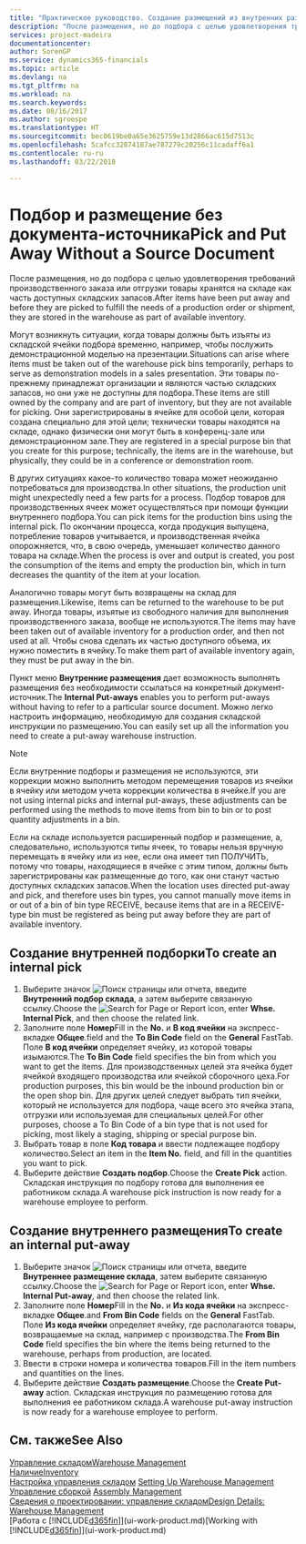 ```yaml
---
title: "Практическое руководство. Создание размещений из внутренних размещений | Документы Майкрософт"
description: "После размещения, но до подбора с целью удовлетворения требований производственного заказа или отгрузки товары хранятся на складе как часть доступных складских запасов."
services: project-madeira
documentationcenter: 
author: SorenGP
ms.service: dynamics365-financials
ms.topic: article
ms.devlang: na
ms.tgt_pltfrm: na
ms.workload: na
ms.search.keywords: 
ms.date: 08/16/2017
ms.author: sgroespe
ms.translationtype: HT
ms.sourcegitcommit: bec0619be0a65e3625759e13d2866ac615d7513c
ms.openlocfilehash: 5cafcc32874187ae787279c20256c11cadaff6a1
ms.contentlocale: ru-ru
ms.lasthandoff: 03/22/2018

---
```

# <a name="pick-and-put-away-without-a-source-document"></a><span data-ttu-id="b5bc8-103">Подбор и размещение без документа-источника</span><span class="sxs-lookup"><span data-stu-id="b5bc8-103">Pick and Put Away Without a Source Document</span></span>
<span data-ttu-id="b5bc8-104">После размещения, но до подбора с целью удовлетворения требований производственного заказа или отгрузки товары хранятся на складе как часть доступных складских запасов.</span><span class="sxs-lookup"><span data-stu-id="b5bc8-104">After items have been put away and before they are picked to fulfill the needs of a production order or shipment, they are stored in the warehouse as part of available inventory.</span></span>  

<span data-ttu-id="b5bc8-105">Могут возникнуть ситуации, когда товары должны быть изъяты из складской ячейки подбора временно, например, чтобы послужить демонстрационной моделью на презентации.</span><span class="sxs-lookup"><span data-stu-id="b5bc8-105">Situations can arise where items must be taken out of the warehouse pick bins temporarily, perhaps to serve as demonstration models in a sales presentation.</span></span> <span data-ttu-id="b5bc8-106">Эти товары по-прежнему принадлежат организации и являются частью складских запасов, но они уже не доступны для подбора.</span><span class="sxs-lookup"><span data-stu-id="b5bc8-106">These items are still owned by the company and are part of inventory, but they are not available for picking.</span></span> <span data-ttu-id="b5bc8-107">Они зарегистрированы в ячейке для особой цели, которая создана специально для этой цели; технически товары находятся на складе, однако физически они могут быть в конференц-зале или демонстрационном зале.</span><span class="sxs-lookup"><span data-stu-id="b5bc8-107">They are registered in a special purpose bin that you create for this purpose; technically, the items are in the warehouse, but physically, they could be in a conference or demonstration room.</span></span>  

<span data-ttu-id="b5bc8-108">В других ситуациях какое-то количество товара может неожиданно потребоваться для производства.</span><span class="sxs-lookup"><span data-stu-id="b5bc8-108">In other situations, the production unit might unexpectedly need a few parts for a process.</span></span> <span data-ttu-id="b5bc8-109">Подбор товаров для производственных ячеек может осуществляться при помощи функции внутреннего подбора.</span><span class="sxs-lookup"><span data-stu-id="b5bc8-109">You can pick items for the production bins using the internal pick.</span></span> <span data-ttu-id="b5bc8-110">По окончании процесса, когда продукция выпущена, потребление товаров учитывается, и производственная ячейка опорожняется, что, в свою очередь, уменьшает количество данного товара на складе.</span><span class="sxs-lookup"><span data-stu-id="b5bc8-110">When the process is over and output is created, you post the consumption of the items and empty the production bin, which in turn decreases the quantity of the item at your location.</span></span>  

<span data-ttu-id="b5bc8-111">Аналогично товары могут быть возвращены на склад для размещения.</span><span class="sxs-lookup"><span data-stu-id="b5bc8-111">Likewise, items can be returned to the warehouse to be put away.</span></span> <span data-ttu-id="b5bc8-112">Иногда товары, изъятые из свободного наличия для выполнения производственного заказа, вообще не используются.</span><span class="sxs-lookup"><span data-stu-id="b5bc8-112">The items may have been taken out of available inventory for a production order, and then not used at all.</span></span> <span data-ttu-id="b5bc8-113">Чтобы снова сделать их частью доступного объема, их нужно поместить в ячейку.</span><span class="sxs-lookup"><span data-stu-id="b5bc8-113">To make them part of available inventory again, they must be put away in the bin.</span></span>  

<span data-ttu-id="b5bc8-114">Пункт меню **Внутренние размещения** дает возможность выполнять размещения без необходимости ссылаться на конкретный документ-источник.</span><span class="sxs-lookup"><span data-stu-id="b5bc8-114">The **Internal Put-aways** enables you to perform put-aways without having to refer to a particular source document.</span></span> <span data-ttu-id="b5bc8-115">Можно легко настроить информацию, необходимую для создания складской инструкции по размещению.</span><span class="sxs-lookup"><span data-stu-id="b5bc8-115">You can easily set up all the information you need to create a put-away warehouse instruction.</span></span>  

> [!NOTE]  
>  <span data-ttu-id="b5bc8-116">Если внутренние подборы и размещения не используются, эти коррекции можно выполнить методом перемещения товаров из ячейки в ячейку или методом учета коррекции количества в ячейке.</span><span class="sxs-lookup"><span data-stu-id="b5bc8-116">If you are not using internal picks and internal put-aways, these adjustments can be performed using the methods to move items from bin to bin or to post quantity adjustments in a bin.</span></span>  
>   
>  <span data-ttu-id="b5bc8-117">Если на складе используется расширенный подбор и размещение, а, следовательно, используются типы ячеек, то товары нельзя вручную перемещать в ячейку или из нее, если она имеет тип ПОЛУЧИТЬ, потому что товары, находящиеся в ячейке с этим типом, должны быть зарегистрированы как размещенные до того, как они станут частью доступных складских запасов.</span><span class="sxs-lookup"><span data-stu-id="b5bc8-117">When the location uses directed put-away and pick, and therefore uses bin types, you cannot manually move items in or out of a bin of bin type RECEIVE, because items that are in a RECEIVE-type bin must be registered as being put away before they are part of available inventory.</span></span>  

## <a name="to-create-an-internal-pick"></a><span data-ttu-id="b5bc8-118">Создание внутренней подборки</span><span class="sxs-lookup"><span data-stu-id="b5bc8-118">To create an internal pick</span></span>  
1.  <span data-ttu-id="b5bc8-119">Выберите значок ![Поиск страницы или отчета](media/ui-search/search_small.png "Значок поиска страницы или отчета"), введите **Внутренний подбор склада**, а затем выберите связанную ссылку.</span><span class="sxs-lookup"><span data-stu-id="b5bc8-119">Choose the ![Search for Page or Report](media/ui-search/search_small.png "Search for Page or Report icon") icon, enter **Whse. Internal Pick**, and then choose the related link.</span></span>  
2.  <span data-ttu-id="b5bc8-120">Заполните поле **Номер**</span><span class="sxs-lookup"><span data-stu-id="b5bc8-120">Fill in the **No.**</span></span> <span data-ttu-id="b5bc8-121">и **В код ячейки** на экспресс-вкладке **Общее**.</span><span class="sxs-lookup"><span data-stu-id="b5bc8-121">field and the **To Bin Code** field on the **General** FastTab.</span></span> <span data-ttu-id="b5bc8-122">Поле **В код ячейки** определяет ячейку, из которой товары изымаются.</span><span class="sxs-lookup"><span data-stu-id="b5bc8-122">The **To Bin Code** field specifies the bin from which you want to get the items.</span></span> <span data-ttu-id="b5bc8-123">Для производственных целей эта ячейка будет ячейкой входящего производства или ячейкой сборочного цеха.</span><span class="sxs-lookup"><span data-stu-id="b5bc8-123">For production purposes, this bin would be the inbound production bin or the open shop bin.</span></span> <span data-ttu-id="b5bc8-124">Для других целей следует выбрать тип ячейки, который не используется для подбора, чаще всего это ячейка этапа, отгрузки или используемая для специальных целей.</span><span class="sxs-lookup"><span data-stu-id="b5bc8-124">For other purposes, choose a To Bin Code of a bin type that is not used for picking, most likely a staging, shipping or special purpose bin.</span></span>  
3.  <span data-ttu-id="b5bc8-125">Выбрать товар в поле **Код товара** и ввести подлежащее подбору количество.</span><span class="sxs-lookup"><span data-stu-id="b5bc8-125">Select an item in the **Item No.** field, and fill in the quantities you want to pick.</span></span>  
4. <span data-ttu-id="b5bc8-126">Выберите действие **Создать подбор**.</span><span class="sxs-lookup"><span data-stu-id="b5bc8-126">Choose the **Create Pick** action.</span></span> <span data-ttu-id="b5bc8-127">Складская инструкция по подбору готова для выполнения ее работником склада.</span><span class="sxs-lookup"><span data-stu-id="b5bc8-127">A warehouse pick instruction is now ready for a warehouse employee to perform.</span></span>  

## <a name="to-create-an-internal-put-away"></a><span data-ttu-id="b5bc8-128">Создание внутреннего размещения</span><span class="sxs-lookup"><span data-stu-id="b5bc8-128">To create an internal put-away</span></span>  
1.  <span data-ttu-id="b5bc8-129">Выберите значок ![Поиск страницы или отчета](media/ui-search/search_small.png "Значок поиска страницы или отчета"), введите **Внутреннее размещение склада**, затем выберите связанную ссылку.</span><span class="sxs-lookup"><span data-stu-id="b5bc8-129">Choose the ![Search for Page or Report](media/ui-search/search_small.png "Search for Page or Report icon") icon, enter **Whse. Internal Put-away**, and then choose the related link.</span></span>  
2.  <span data-ttu-id="b5bc8-130">Заполните поле **Номер**</span><span class="sxs-lookup"><span data-stu-id="b5bc8-130">Fill in the **No.**</span></span> <span data-ttu-id="b5bc8-131">и **Из кода ячейки** на экспресс-вкладке **Общее**.</span><span class="sxs-lookup"><span data-stu-id="b5bc8-131">and **From Bin Code** fields on the **General** FastTab.</span></span> <span data-ttu-id="b5bc8-132">Поле **Из кода ячейки** определяет ячейку, где располагаются товары, возвращаемые на склад, например с производства.</span><span class="sxs-lookup"><span data-stu-id="b5bc8-132">The **From Bin Code** field specifies the bin where the items being returned to the warehouse, perhaps from production, are located.</span></span>  
3.  <span data-ttu-id="b5bc8-133">Ввести в строки номера и количества товаров.</span><span class="sxs-lookup"><span data-stu-id="b5bc8-133">Fill in the item numbers and quantities on the lines.</span></span>  
4.  <span data-ttu-id="b5bc8-134">Выберите действие **Создать размещение**.</span><span class="sxs-lookup"><span data-stu-id="b5bc8-134">Choose the **Create Put-away** action.</span></span> <span data-ttu-id="b5bc8-135">Складская инструкция по размещению готова для выполнения ее работником склада.</span><span class="sxs-lookup"><span data-stu-id="b5bc8-135">A warehouse put-away instruction is now ready for a warehouse employee to perform.</span></span>  

## <a name="see-also"></a><span data-ttu-id="b5bc8-136">См. также</span><span class="sxs-lookup"><span data-stu-id="b5bc8-136">See Also</span></span>  
[<span data-ttu-id="b5bc8-137">Управление складом</span><span class="sxs-lookup"><span data-stu-id="b5bc8-137">Warehouse Management</span></span>](warehouse-manage-warehouse.md)  
[<span data-ttu-id="b5bc8-138">Наличие</span><span class="sxs-lookup"><span data-stu-id="b5bc8-138">Inventory</span></span>](inventory-manage-inventory.md)  
<span data-ttu-id="b5bc8-139">[Настройка управления складом](warehouse-setup-warehouse.md)   </span><span class="sxs-lookup"><span data-stu-id="b5bc8-139">[Setting Up Warehouse Management](warehouse-setup-warehouse.md)   </span></span>  
<span data-ttu-id="b5bc8-140">[Управление сборкой](assembly-assemble-items.md)  </span><span class="sxs-lookup"><span data-stu-id="b5bc8-140">[Assembly Management](assembly-assemble-items.md)  </span></span>  
[<span data-ttu-id="b5bc8-141">Сведения о проектировании: управление складом</span><span class="sxs-lookup"><span data-stu-id="b5bc8-141">Design Details: Warehouse Management</span></span>](design-details-warehouse-management.md)  
<span data-ttu-id="b5bc8-142">[Работа с [!INCLUDE[d365fin](includes/d365fin_md.md)]](ui-work-product.md)</span><span class="sxs-lookup"><span data-stu-id="b5bc8-142">[Working with [!INCLUDE[d365fin](includes/d365fin_md.md)]](ui-work-product.md)</span></span>

